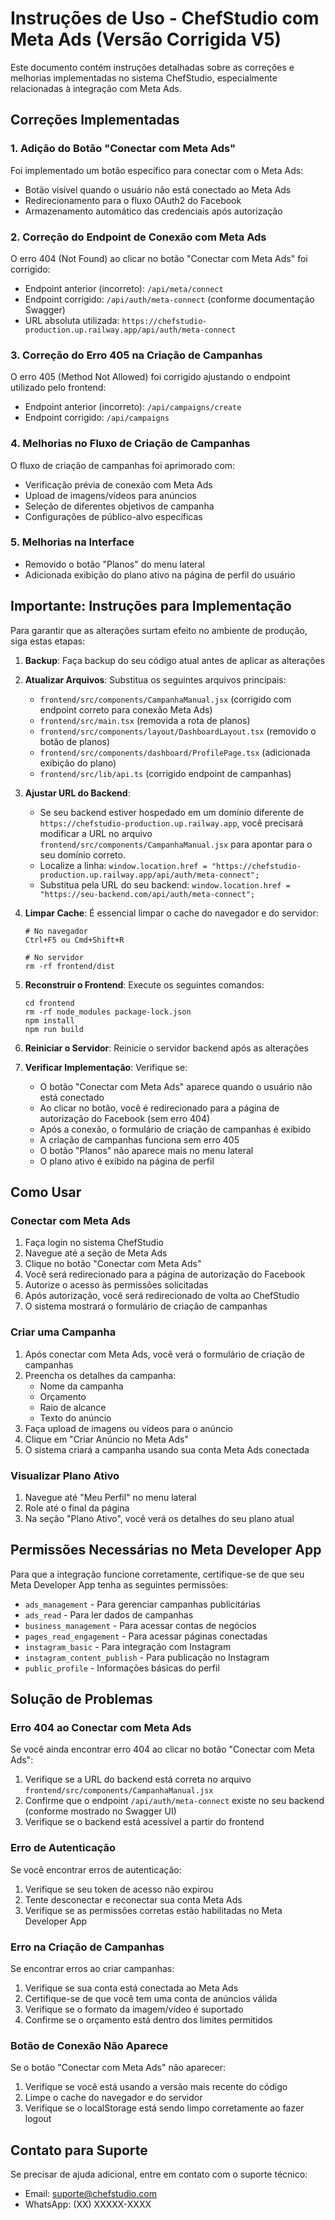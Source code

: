 # Instruções de Uso - ChefStudio com Meta Ads (Versão Corrigida V5)

Este documento contém instruções detalhadas sobre as correções e melhorias implementadas no sistema ChefStudio, especialmente relacionadas à integração com Meta Ads.

## Correções Implementadas

### 1. Adição do Botão "Conectar com Meta Ads"

Foi implementado um botão específico para conectar com o Meta Ads:
- Botão visível quando o usuário não está conectado ao Meta Ads
- Redirecionamento para o fluxo OAuth2 do Facebook
- Armazenamento automático das credenciais após autorização

### 2. Correção do Endpoint de Conexão com Meta Ads

O erro 404 (Not Found) ao clicar no botão "Conectar com Meta Ads" foi corrigido:
- Endpoint anterior (incorreto): `/api/meta/connect`
- Endpoint corrigido: `/api/auth/meta-connect` (conforme documentação Swagger)
- URL absoluta utilizada: `https://chefstudio-production.up.railway.app/api/auth/meta-connect`

### 3. Correção do Erro 405 na Criação de Campanhas

O erro 405 (Method Not Allowed) foi corrigido ajustando o endpoint utilizado pelo frontend:
- Endpoint anterior (incorreto): `/api/campaigns/create`
- Endpoint corrigido: `/api/campaigns`

### 4. Melhorias no Fluxo de Criação de Campanhas

O fluxo de criação de campanhas foi aprimorado com:
- Verificação prévia de conexão com Meta Ads
- Upload de imagens/vídeos para anúncios
- Seleção de diferentes objetivos de campanha
- Configurações de público-alvo específicas

### 5. Melhorias na Interface

- Removido o botão "Planos" do menu lateral
- Adicionada exibição do plano ativo na página de perfil do usuário

## Importante: Instruções para Implementação

Para garantir que as alterações surtam efeito no ambiente de produção, siga estas etapas:

1. **Backup**: Faça backup do seu código atual antes de aplicar as alterações

2. **Atualizar Arquivos**: Substitua os seguintes arquivos principais:
   - `frontend/src/components/CampanhaManual.jsx` (corrigido com endpoint correto para conexão Meta Ads)
   - `frontend/src/main.tsx` (removida a rota de planos)
   - `frontend/src/components/layout/DashboardLayout.tsx` (removido o botão de planos)
   - `frontend/src/components/dashboard/ProfilePage.tsx` (adicionada exibição do plano)
   - `frontend/src/lib/api.ts` (corrigido endpoint de campanhas)

3. **Ajustar URL do Backend**: 
   - Se seu backend estiver hospedado em um domínio diferente de `https://chefstudio-production.up.railway.app`, você precisará modificar a URL no arquivo `frontend/src/components/CampanhaManual.jsx` para apontar para o seu domínio correto.
   - Localize a linha: `window.location.href = "https://chefstudio-production.up.railway.app/api/auth/meta-connect";`
   - Substitua pela URL do seu backend: `window.location.href = "https://seu-backend.com/api/auth/meta-connect";`

4. **Limpar Cache**: É essencial limpar o cache do navegador e do servidor:
   ```
   # No navegador
   Ctrl+F5 ou Cmd+Shift+R
   
   # No servidor
   rm -rf frontend/dist
   ```

5. **Reconstruir o Frontend**: Execute os seguintes comandos:
   ```
   cd frontend
   rm -rf node_modules package-lock.json
   npm install
   npm run build
   ```

6. **Reiniciar o Servidor**: Reinicie o servidor backend após as alterações

7. **Verificar Implementação**: Verifique se:
   - O botão "Conectar com Meta Ads" aparece quando o usuário não está conectado
   - Ao clicar no botão, você é redirecionado para a página de autorização do Facebook (sem erro 404)
   - Após a conexão, o formulário de criação de campanhas é exibido
   - A criação de campanhas funciona sem erro 405
   - O botão "Planos" não aparece mais no menu lateral
   - O plano ativo é exibido na página de perfil

## Como Usar

### Conectar com Meta Ads

1. Faça login no sistema ChefStudio
2. Navegue até a seção de Meta Ads
3. Clique no botão "Conectar com Meta Ads"
4. Você será redirecionado para a página de autorização do Facebook
5. Autorize o acesso às permissões solicitadas
6. Após autorização, você será redirecionado de volta ao ChefStudio
7. O sistema mostrará o formulário de criação de campanhas

### Criar uma Campanha

1. Após conectar com Meta Ads, você verá o formulário de criação de campanhas
2. Preencha os detalhes da campanha:
   - Nome da campanha
   - Orçamento
   - Raio de alcance
   - Texto do anúncio
3. Faça upload de imagens ou vídeos para o anúncio
4. Clique em "Criar Anúncio no Meta Ads"
5. O sistema criará a campanha usando sua conta Meta Ads conectada

### Visualizar Plano Ativo

1. Navegue até "Meu Perfil" no menu lateral
2. Role até o final da página
3. Na seção "Plano Ativo", você verá os detalhes do seu plano atual

## Permissões Necessárias no Meta Developer App

Para que a integração funcione corretamente, certifique-se de que seu Meta Developer App tenha as seguintes permissões:

- `ads_management` - Para gerenciar campanhas publicitárias
- `ads_read` - Para ler dados de campanhas
- `business_management` - Para acessar contas de negócios
- `pages_read_engagement` - Para acessar páginas conectadas
- `instagram_basic` - Para integração com Instagram
- `instagram_content_publish` - Para publicação no Instagram
- `public_profile` - Informações básicas do perfil

## Solução de Problemas

### Erro 404 ao Conectar com Meta Ads

Se você ainda encontrar erro 404 ao clicar no botão "Conectar com Meta Ads":
1. Verifique se a URL do backend está correta no arquivo `frontend/src/components/CampanhaManual.jsx`
2. Confirme que o endpoint `/api/auth/meta-connect` existe no seu backend (conforme mostrado no Swagger UI)
3. Verifique se o backend está acessível a partir do frontend

### Erro de Autenticação

Se você encontrar erros de autenticação:
1. Verifique se seu token de acesso não expirou
2. Tente desconectar e reconectar sua conta Meta Ads
3. Verifique se as permissões corretas estão habilitadas no Meta Developer App

### Erro na Criação de Campanhas

Se encontrar erros ao criar campanhas:
1. Verifique se sua conta está conectada ao Meta Ads
2. Certifique-se de que você tem uma conta de anúncios válida
3. Verifique se o formato da imagem/vídeo é suportado
4. Confirme se o orçamento está dentro dos limites permitidos

### Botão de Conexão Não Aparece

Se o botão "Conectar com Meta Ads" não aparecer:
1. Verifique se você está usando a versão mais recente do código
2. Limpe o cache do navegador e do servidor
3. Verifique se o localStorage está sendo limpo corretamente ao fazer logout

## Contato para Suporte

Se precisar de ajuda adicional, entre em contato com o suporte técnico:
- Email: suporte@chefstudio.com
- WhatsApp: (XX) XXXXX-XXXX

